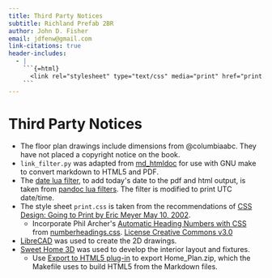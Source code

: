 ```yaml
---
title: Third Party Notices
subtitle: Richland Prefab 2BR
author: John D. Fisher
email: jdfenw@gmail.com
link-citations: true
header-includes:
  - |
    ```{=html}
      <link rel="stylesheet" type="text/css" media="print" href="print.css" />
    ```
---
```


# Third Party Notices

- The floor plan drawings include dimensions from @columbiaabc. They have not
  placed a copyright notice on the book.
- `link_filter.py` was adapted from [md_htmldoc][md_htmldoc] for use with GNU
  make to convert markdown to HTML5 and PDF.
  <!-- markdownlint-disable MD013 -->
- The [date lua filter](https://github.com/jfishe/Richland_prefab_2br/blob/master/date.lua), to add today's date to the pdf and html
  output, is taken from [pandoc lua filters][date_lua]. The filter is modified
  to print UTC date/time.
  <!-- TODO:  <30-09-18, jfishe> > Use CSS media per [I totally forgot about print style sheets](https://uxdesign.cc/i-totally-forgot-about-print-style-sheets-f1e6604cfd6 "Manuel Matuzovic")
  -->
- The style sheet `print.css` is taken from the recommendations of [CSS Design: Going to Print by Eric Meyer May 10, 2002](https://alistapart.com/article/goingtoprint).
  - Incorporate Phil Archer's [Automatic Heading Numbers with CSS](https://philarcher.org/diary/2013/headingnumbers/) from [numberheadings.css](http://philarcher.org/css/numberheadings.css). [License Creative Commons v3.0](https://creativecommons.org/licenses/by/3.0/)
  <!-- markdownlint-enable MD013 -->
- [LibreCAD][librecad] was used to create the 2D drawings.
- [Sweet Home 3D][sweethome3d] was used to develop the interior layout and fixtures.
  - Use [Export to HTML5 plug-in][html5_plug] to export Home_Plan.zip, which the
    Makefile uses to build HTML5 from the Markdown files.

[sweethome3d]: http://www.sweethome3d.com/ "Sweet Home 3D - Draw floor plans and arrange furniture freely"
[html5_plug]: http://www.sweethome3d.com/plugins.jsp "ExportToHTML5-1.4.sh3p"
[librecad]: https://librecad.org/ "LibreCAD Open Source 2D-CAD"
[md_htmldoc]: https://github.com/MatrixManAtYrService/md_htmldoc "MatrixManAtYrService/md_htmldoc"
[date_lua]: https://pandoc.org/lua-filters.html#setting-the-date-in-the-metadata "Setting the date in the metadata"
